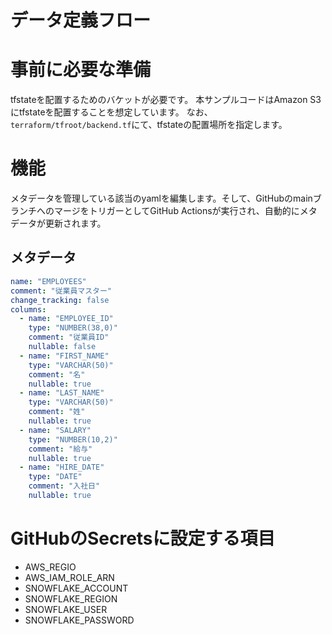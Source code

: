 # データ定義フロー
  # 事前に必要な準備
tfstateを配置するためのバケットが必要です。
本サンプルコードはAmazon S3にtfstateを配置することを想定しています。
なお、`terraform/tfroot/backend.tf`にて、tfstateの配置場所を指定します。

  # 機能
メタデータを管理している該当のyamlを編集します。そして、GitHubのmainブランチへのマージをトリガーとしてGitHub Actionsが実行され、自動的にメタデータが更新されます。
  ## メタデータ
```employees.yaml
name: "EMPLOYEES"
comment: "従業員マスター"
change_tracking: false
columns:
  - name: "EMPLOYEE_ID"
    type: "NUMBER(38,0)"
    comment: "従業員ID"
    nullable: false
  - name: "FIRST_NAME"
    type: "VARCHAR(50)"
    comment: "名"
    nullable: true
  - name: "LAST_NAME"
    type: "VARCHAR(50)"
    comment: "姓"
    nullable: true
  - name: "SALARY"
    type: "NUMBER(10,2)"
    comment: "給与"
    nullable: true
  - name: "HIRE_DATE"
    type: "DATE"
    comment: "入社日"
    nullable: true

```
  # GitHubのSecretsに設定する項目
  * AWS_REGIO
  * AWS_IAM_ROLE_ARN
  * SNOWFLAKE_ACCOUNT
  * SNOWFLAKE_REGION
  * SNOWFLAKE_USER
  * SNOWFLAKE_PASSWORD